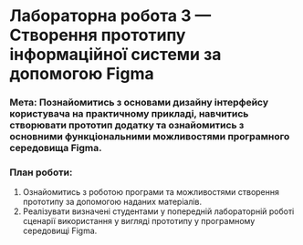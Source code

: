 # Лабораторна робота 3 — Створення прототипу інформаційної системи за допомогою Figma

### Мета: Познайомитись  з  основами  дизайну  інтерфейсу  користувача  на  практичному прикладі,  навчитись  створювати  прототип  додатку  та  ознайомитись  з  основними функціональними можливостями програмного середовища Figma.

### План роботи: 
1. Ознайомитись з роботою програми та можливостями створення прототипу за допомогою наданих матеріалів. 
2. Реалізувати визначені студентами у попередній лабораторній роботі сценарії використання у вигляді прототипу у програмному середовищі Figma.